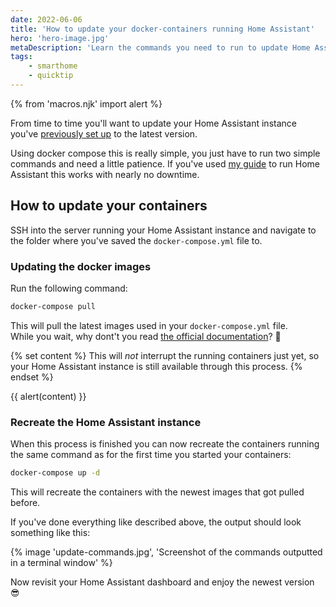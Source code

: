 ```yaml
---
date: 2022-06-06
title: 'How to update your docker-containers running Home Assistant'
hero: 'hero-image.jpg'
metaDescription: 'Learn the commands you need to run to update Home Assistant with docker-compose'
tags:
    - smarthome
    - quicktip
---
```

{% from 'macros.njk' import alert %}

From time to time you'll want to update your Home Assistant instance you've [previously set up](/articles/home-assistant-with-docker-2022/) to the latest version.

Using docker compose this is really simple, you just have to run two simple commands and need a little patience. If you've used [my guide](/articles/home-assistant-with-docker-2022/) to run Home Assistant this works with nearly no downtime.

## How to update your containers

SSH into the server running your Home Assistant instance and navigate to the folder where you've saved the `docker-compose.yml` file to.

### Updating the docker images

Run the following command:

```sh
docker-compose pull
```

This will pull the latest images used in your `docker-compose.yml` file.  
While you wait, why dont't you read [the official documentation](https://docs.docker.com/compose/reference/pull/)? 🙂

{% set content %}
This will _not_ interrupt the running containers just yet, so your Home Assistant instance is still available through this process.
{% endset %}

{{ alert(content) }}

### Recreate the Home Assistant instance

When this process is finished you can now recreate the containers running the same command as for the first time you started your containers: 

```sh
docker-compose up -d
```

This will recreate the containers with the newest images that got pulled before.

If you've done everything like described above, the output should look something like this:

{% image 'update-commands.jpg', 'Screenshot of the commands outputted in a terminal window' %}

Now revisit your Home Assistant dashboard and enjoy the newest version 😎